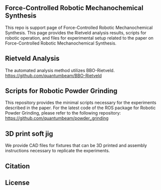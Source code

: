 ## Force-Controlled Robotic Mechanochemical Synthesis
This repo is support page of Force-Controlled Robotic Mechanochemical Synthesis.
This page provides the Rietveld analysis results, scripts for robotic operation, and files for experimental setup related to the paper on Force-Controlled Robotic Mechanochemical Synthesis.

## Rietveld Analysis

The automated analysis method utilizes BBO-Rietveld.
https://github.com/quantumbeam/BBO-Rietveld


## Scripts for Robotic Powder Grinding
This repository provides the minimal scripts necessary for the experiments described in the paper. 
For the latest code of the ROS package for Robotic Powder Grinding, please refer to the following repository:
https://github.com/quantumbeam/powder_grinding

## 3D print soft jig
We provide CAD files for fixtures that can be 3D printed and assembly instructions necessary to replicate the experiments.

## Citation

## License